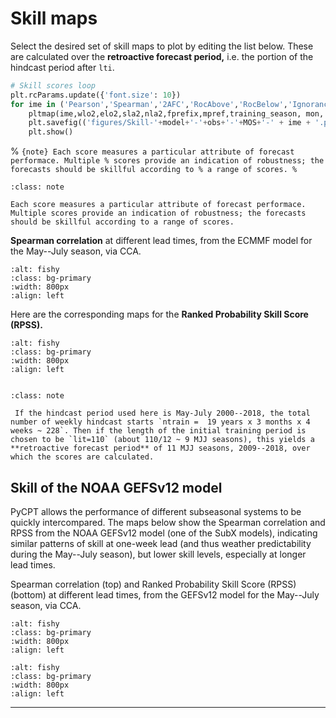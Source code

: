 # Skill maps

Select the desired set of skill maps to plot by editing the list below. 
These are calculated over the **retroactive forecast period,**
i.e. the portion of the hindcast period after `lti`.

```python
# Skill scores loop
plt.rcParams.update({'font.size': 10})
for ime in ('Pearson','Spearman','2AFC','RocAbove','RocBelow','Ignorance','RPSS','GROC'):
    pltmap(ime,wlo2,elo2,sla2,nla2,fprefix,mpref,training_season, mon, fday, nwk, wk) 
    plt.savefig(('figures/Skill-'+model+'-'+obs+'-'+MOS+'-' + ime + '.pdf'), dpi=300)
    plt.show()
```

% ```{note} Each score measures a particular attribute of forecast performace. Multiple % scores provide an indication of robustness; the forecasts should be skillful according to % a range of scores.
% ``` 


```{admonition} Which skill scores to choose?
:class: note

Each score measures a particular attribute of forecast performace. Multiple scores provide an indication of robustness; the forecasts should be skillful according to a range of scores.
```

**Spearman correlation** at different lead times, from the ECMMF model for the May--July season, via CCA.
```{image} img/spearman.png
:alt: fishy
:class: bg-primary
:width: 800px
:align: left
```

Here are the corresponding maps for the **Ranked Probability Skill Score (RPSS).**

```{image} img/rpss.png
:alt: fishy
:class: bg-primary
:width: 800px
:align: left
```

```{note} The spatial patterns of Spearman correlation and RPSS are similar, with positive skill along the Guinea Coast. RPSS is generally non-negative, indicative of well-calibrated forecasts.
```


```{admonition} Over what period are these scores calculated?
:class: note

 If the hindcast period used here is May-July 2000--2018, the total number of weekly hindcast starts `ntrain =  19 years x 3 months x 4 weeks ~ 228`. Then if the length of the initial training period is chosen to be `lit=110` (about 110/12 ~ 9 MJJ seasons), this yields a **retroactive forecast period** of 11 MJJ seasons, 2009--2018, over which the scores are calculated. 
```

## Skill of the NOAA GEFSv12 model

PyCPT allows the performance of different subseasonal systems to be quickly intercompared. The maps below show the Spearman correlation and RPSS from the NOAA GEFSv12 model (one of the SubX models), indicating similar patterns of skill at one-week lead (and thus weather predictability during the May--July season), but lower skill levels, especially at longer lead times.

Spearman correlation (top) and Ranked Probability Skill Score (RPSS) (bottom) at different lead times, from the GEFSv12 model for the May--July season, via CCA.

```{image} img/spearmanGEFS.png
:alt: fishy
:class: bg-primary
:width: 800px
:align: left
```

```{image} img/rpssGEFS.png
:alt: fishy
:class: bg-primary
:width: 800px
:align: left
```
 
 ----


